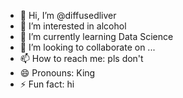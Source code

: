 - 👋 Hi, I’m @diffusedliver
- 👀 I’m interested in alcohol
- 🌱 I’m currently learning Data Science
- 💞️ I’m looking to collaborate on ...
- 📫 How to reach me: pls don't
- 😄 Pronouns: King
- ⚡ Fun fact: hi

<!---
diffusedliver/diffusedliver is a ✨ special ✨ repository because its `README.md` (this file) appears on your GitHub profile.
You can click the Preview link to take a look at your changes.
--->

